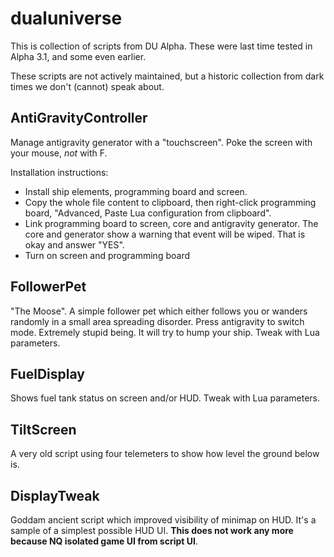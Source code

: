 # dualuniverse

This is collection of scripts from DU Alpha. These were last time tested in Alpha 3.1, and some even earlier.

These scripts are not actively maintained, but a historic collection from dark times we don't (cannot) speak about.

## AntiGravityController

Manage antigravity generator with a "touchscreen". Poke the screen with your mouse, *not* with F.

Installation instructions:

- Install ship elements, programming board and screen.
- Copy the whole file content to clipboard, then right-click programming board, "Advanced, Paste Lua configuration from clipboard".
- Link programming board to screen, core and antigravity generator. The core and generator show a warning that event will be wiped. That is okay and answer "YES".
- Turn on screen and programming board

## FollowerPet

"The Moose". A simple follower pet which either follows you or wanders randomly in a small area spreading disorder. Press antigravity to switch mode. Extremely stupid being. It will try to hump your ship. Tweak with Lua parameters.

## FuelDisplay

Shows fuel tank status on screen and/or HUD. Tweak with Lua parameters.

## TiltScreen

A very old script using four telemeters to show how level the ground below is.

## DisplayTweak

Goddam ancient script which improved visibility of minimap on HUD. It's a sample of a simplest possible HUD UI. **This does not work any more because NQ isolated game UI from script UI**.
